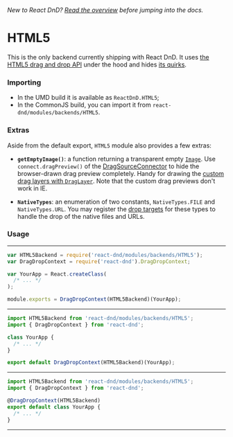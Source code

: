 *New to React DnD? [Read the overview](/docs-overview.html) before jumping into the docs.*

HTML5
===================

This is the only backend currently shipping with React DnD. It uses [the HTML5 drag and drop API](https://developer.mozilla.org/en-US/docs/Web/Guide/HTML/Drag_and_drop) under the hood and hides [its quirks](quirksmode.org/blog/archives/2009/09/the_html5_drag.html).

### Importing

* In the UMD build it is available as `ReactDnD.HTML5`;
* In the CommonJS build, you can import it from `react-dnd/modules/backends/HTML5`.

### Extras

Aside from the default export, `HTML5` module also provides a few extras:

* **`getEmptyImage()`**: a function returning a transparent empty [`Image`](https://developer.mozilla.org/en-US/docs/Web/API/HTMLImageElement/Image). Use `connect.dragPreview()` of the [DragSourceConnector](/docs-drag-source-connector.html) to hide the browser-drawn drag preview completely. Handy for drawing the [custom drag layers with `DragLayer`](/docs-drag-layer.html). Note that the custom drag previews don't work in IE.

* **`NativeTypes`**: an enumeration of two constants, `NativeTypes.FILE` and `NativeTypes.URL`. You may register the [drop targets](/docs-drop-target.html) for these types to handle the drop of the native files and URLs.

### Usage

-------------------
```js
var HTML5Backend = require('react-dnd/modules/backends/HTML5');
var DragDropContext = require('react-dnd').DragDropContext;

var YourApp = React.createClass(
  /* ... */
);

module.exports = DragDropContext(HTML5Backend)(YourApp);
```
-------------------
```js
import HTML5Backend from 'react-dnd/modules/backends/HTML5';
import { DragDropContext } from 'react-dnd';

class YourApp {
  /* ... */
}

export default DragDropContext(HTML5Backend)(YourApp);
```
-------------------
```js
import HTML5Backend from 'react-dnd/modules/backends/HTML5';
import { DragDropContext } from 'react-dnd';

@DragDropContext(HTML5Backend)
export default class YourApp {
  /* ... */
}
```
-------------------

